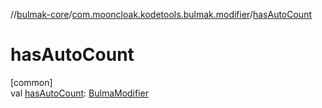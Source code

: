 //[bulmak-core](../../index.md)/[com.mooncloak.kodetools.bulmak.modifier](index.md)/[hasAutoCount](has-auto-count.md)

# hasAutoCount

[common]\
val [hasAutoCount](has-auto-count.md): [BulmaModifier](-bulma-modifier/index.md)
